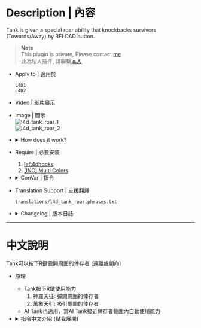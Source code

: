 # Description | 內容
Tank is given a special roar ability that knockbacks survivors (Towards/Away) by RELOAD button.

> __Note__ <br/>
This plugin is private, Please contact [me](/#私人插件列表-private-plugins-list)<br/>
此為私人插件, 請聯繫[本人](/#私人插件列表-private-plugins-list)

* Apply to | 適用於
	```
	L4D1
	L4D2
	```

* [Video | 影片展示](https://youtube.com/shorts/wPGiH0ny5is)

* Image | 圖示
	<br/>![l4d_tank_roar_1](image/l4d_tank_roar_1.gif)
	<br/>![l4d_tank_roar_2](image/l4d_tank_roar_2.gif)

* <details><summary>How does it work?</summary>

	* Tanks press RELOAD button to knock back survivors away or towards tank.
	* AI Tank can also knock back automatically.
</details>

* Require | 必要安裝
	1. [left4dhooks](https://forums.alliedmods.net/showthread.php?t=321696)
    2. [[INC] Multi Colors](https://github.com/fbef0102/L4D1_2-Plugins/releases/tag/Multi-Colors)

* <details><summary>ConVar | 指令</summary>

	* cfg/sourcemod/l4d_tank_roar.cfg
		```php
		// 0=Plugin off, 1=Plugin on.
		l4d_tank_roar_enable "1"

		// 0 - Roar only affect survivors on the (relatively) same plane as tank, 1 - Roar affects survivor as long as survivor is in close range from tank.
		l4d_tank_roar_dectect "0"

		// Sets how powerful the roar is.
		l4d_tank_roar_power "280"

		// Sets how near survivor must be in order to be affected by the roar.
		l4d_tank_roar_radius "280"

		// Sets the Maximum time before human tank can roar again.
		l4d_tank_roar_cooldown_max_human "9.0"

		// Sets the Minimum time before human tank can roar again.
		l4d_tank_roar_cooldown_min_human "7.5"

		// Sets how long the human tank cannot move/attack after roaring. Input 0 for no stun. Max stun time can only be as long as roar's cooldown. (0=off)
		l4d_tank_roar_stun_human "0.9"

		// If 1, AI tank can roar automatically
		l4d_tank_roar_ai_auto "1"

		// Sets the Maximum time before ai tank can roar again.
		l4d_tank_roar_cooldown_max_ai "3.0"

		// Sets the Minimum time before ai tank can roar again.
		l4d_tank_roar_cooldown_min_ai "3.0"

		// Sets how long the ai tank cannot move/attack after roaring. Input 0 for no stun. Max stun time can only be as long as roar's cooldown. (0=off)
		l4d_tank_roar_stun_ai "1.5"

		// Sets damage dealt to survivors.
		l4d_tank_roar_damage "1"

		// Sets which direction the survivor will be knockbacked. 0: Towards tank. 1: Away from tank. 
		l4d_tank_roar_direction "0"

		// How message displays. (0: Disable, 1:In chat, 2: In Hint Box, 3: In center text)
		l4d_tank_roar_hint "2"
		```
</details>

* Translation Support | 支援翻譯
	```
	translations/l4d_tank_roar.phrases.txt
	```

* <details><summary>Changelog | 版本日誌</summary>

    * v1.0h (2024-1-10)
		* Remake code, convert code to latest syntax
		* Fix warnings when compiling on SourceMod 1.11.
		* Optimize code and improve performance
		* Replace Gamedata with left4dhooks
		* Translation Support
		* Add Cvars
		* AI Tank now also use roar ability

    * v1.2.2
		* [Original Plugin by אKarma](https://forums.alliedmods.net/showthread.php?t=126919)
</details>

- - - -
# 中文說明
Tank可以按下R鍵震開周圍的倖存者 (遠離或朝向)

* 原理
	* Tank按下R鍵使用能力
		1. 神羅天征: 彈開周圍的倖存者
		2. 萬象天引: 吸引周圍的倖存者
	* AI Tank也適用，當AI Tank接近倖存者範圍內自動使用能力

* <details><summary>指令中文介紹 (點我展開)</summary>

	* cfg/sourcemod/l4d_tank_spawn.cfg
		```php
		// 0=關閉插件, 1=啟動插件
		l4d_tank_roar_enable "1"

		// 0 - 和Tank同一個高度的倖存者才會被影響, 1 - 倖存者和Tank即使不在同一個高度，只要在範圍內就會被影響.
		l4d_tank_roar_dectect "0"

		// Tank能力震開的力道
		l4d_tank_roar_power "280"

		// Tank能影響的範圍
		l4d_tank_roar_radius "280"

		// 真人Tank最長CD時間
		l4d_tank_roar_cooldown_max_human "9.0"

		// 真人Tank最短CD時間
		l4d_tank_roar_cooldown_min_human "7.5"

		// 真人Tank使用能力時不能動的時間 (0=關閉此功能)
		l4d_tank_roar_stun_human "0.9"

		// 為1時，AI Tank也適用，當AI Tank接近倖存者範圍內自動使用能力
		l4d_tank_roar_ai_auto "1"

		// AI Tank最長CD時間
		l4d_tank_roar_cooldown_max_ai "3.0"

		// AI Tank最短CD時間
		l4d_tank_roar_cooldown_min_ai "3.0"

		// AI Tank使用能力時不能動的時間 (0=關閉此功能)
		l4d_tank_roar_stun_ai "1.5"

		// 震開倖存者時，倖存者所受到的傷害值
		l4d_tank_roar_damage "1"

		// 設置Tank能力 0: 萬象天引. 1: 神羅天征. 
		l4d_tank_roar_direction "0"

		// 提示該如何顯示. (0: 不提示, 1: 聊天框, 2: 黑底白字框, 3: 螢幕正中間)
		l4d_tank_roar_hint "2"
		```
</details>